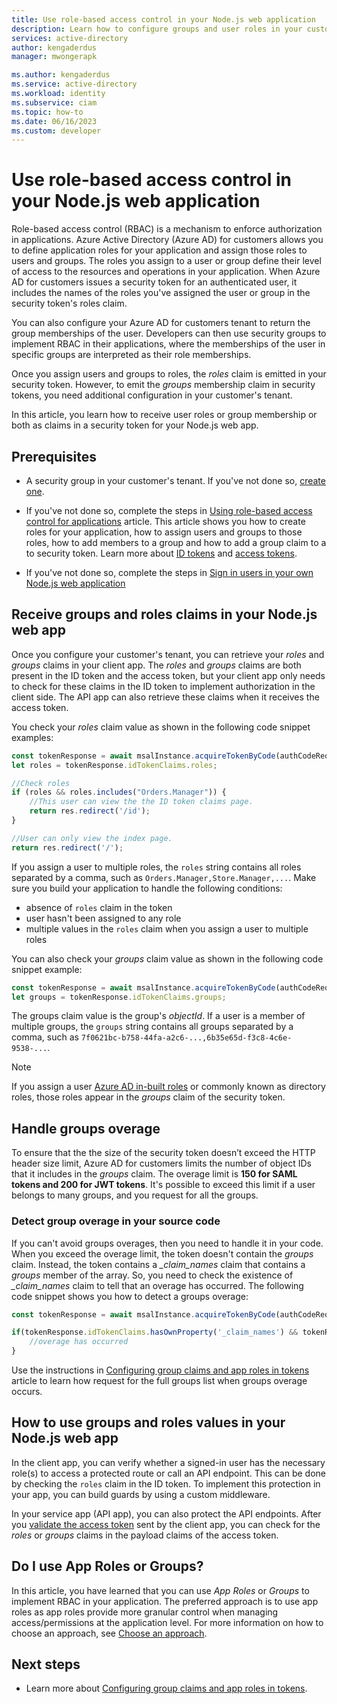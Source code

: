 ```yaml
---
title: Use role-based access control in your Node.js web application
description: Learn how to configure groups and user roles in your customer's tenant, so you can receive them as claims in a security token for your Node.js application
services: active-directory
author: kengaderdus
manager: mwongerapk

ms.author: kengaderdus
ms.service: active-directory
ms.workload: identity
ms.subservice: ciam
ms.topic: how-to
ms.date: 06/16/2023
ms.custom: developer
---
```


# Use role-based access control in your Node.js web application

Role-based access control (RBAC) is a mechanism to enforce authorization in applications. Azure Active Directory (Azure AD) for customers allows you to define application roles for your application and assign those roles to users and groups. The roles you assign to a user or group define their level of access to the resources and operations in your application. When Azure AD for customers issues a security token for an authenticated user, it includes the names of the roles you've assigned the user or group in the security token's roles claim. 

You can also configure your Azure AD for customers tenant to return the group memberships of the user. Developers can then use security groups to implement RBAC in their applications, where the memberships of the user in specific groups are interpreted as their role memberships. 

Once you assign users and groups to roles, the *roles* claim is emitted in your security token. However, to emit the *groups* membership claim in security tokens, you need additional configuration in your customer's tenant.

In this article, you learn how to receive user roles or group membership or both as claims in a security token for your Node.js web app.  

## Prerequisites

- A security group in your customer's tenant. If you've not done so, [create one](../../roles/groups-create-eligible.md#azure-portal).

- If you've not done so, complete the steps in [Using role-based access control for applications](how-to-use-app-roles-customers.md) article. This article shows you how to create roles for your application, how to assign users and groups to those roles, how to add members to a group and how to add a group claim to a to security token. Learn more about [ID tokens](../../develop/id-tokens.md) and [access tokens](../../develop/access-tokens.md). 

- If you've not done so, complete the steps in [Sign in users in your own Node.js web application](how-to-web-app-node-sign-in-overview.md)

## Receive groups and roles claims in your Node.js web app 

Once you configure your customer's tenant, you can retrieve your *roles* and *groups* claims in your client app. The *roles* and *groups* claims are both present in the ID token and the access token, but your client app only needs to check for these claims in the ID token to implement authorization in the client side. The API app can also retrieve these claims when it receives the access token.

You check your *roles* claim value as shown in the following code snippet examples:

```javascript
const tokenResponse = await msalInstance.acquireTokenByCode(authCodeRequest, req.body);
let roles = tokenResponse.idTokenClaims.roles;

//Check roles
if (roles && roles.includes("Orders.Manager")) {
    //This user can view the the ID token claims page.
    return res.redirect('/id');
}

//User can only view the index page.
return res.redirect('/');
```

If you assign a user to multiple roles, the `roles` string contains all roles separated by a comma, such as `Orders.Manager,Store.Manager,...`. Make sure you build your application to handle the following conditions:

- absence of `roles` claim in the token
- user hasn't been assigned to any role
- multiple values in the `roles` claim when you assign a user to multiple roles  

You can also check your *groups* claim value as shown in the following code snippet example:

```javascript
const tokenResponse = await msalInstance.acquireTokenByCode(authCodeRequest, req.body);
let groups = tokenResponse.idTokenClaims.groups;
```
The groups claim value is the group's *objectId*. If a user is a member of multiple groups, the `groups` string contains all groups separated by a comma, such as `7f0621bc-b758-44fa-a2c6-...,6b35e65d-f3c8-4c6e-9538-...`.

> [!NOTE] 
> If you assign a user [Azure AD in-built roles](../../roles/permissions-reference.md) or commonly known as directory roles, those roles appear in the *groups* claim of the security token. 

## Handle groups overage

To ensure that the the size of the security token doesn’t exceed the HTTP header size limit, Azure AD for customers limits the number of object IDs that it includes in the *groups* claim. The overage limit is **150 for SAML tokens and 200 for JWT tokens**. It's possible to exceed this limit if a user belongs to many groups, and you request for all the groups. 

### Detect group overage in your source code 

If you can't avoid groups overages, then you need to handle it in your code. When you exceed the overage limit, the token doesn't contain the *groups* claim. Instead, the token contains a *_claim_names* claim that contains a *groups* member of the array. So, you need to check the existence of *_claim_names* claim to tell that an overage has occurred. The following code snippet shows you how to detect a groups overage: 

```javascript
const tokenResponse = await msalInstance.acquireTokenByCode(authCodeRequest, req.body);

if(tokenResponse.idTokenClaims.hasOwnProperty('_claim_names') && tokenResponse.idTokenClaims['_claim_names'].hasOwnProperty('groups')) {
    //overage has occurred
}
```

Use the instructions in [Configuring group claims and app roles in tokens](/security/zero-trust/develop/configure-tokens-group-claims-app-roles#group-overages) article to learn how request for the full groups list when groups overage occurs.

## How to use groups and roles values in your Node.js web app 

In the client app, you can verify whether a signed-in user has the necessary role(s) to access a protected route or call an API endpoint. This can be done by checking the `roles` claim in the ID token. To implement this protection in your app, you can build guards by using a custom middleware. 

In your service app (API app), you can also protect the API endpoints. After you [validate the access token](../../develop/access-tokens.md#validate-tokens) sent by the client app, you can check for the *roles* or *groups* claims in the payload claims of the access token. 

## Do I use App Roles or Groups?

In this article, you have learned that you can use *App Roles* or *Groups* to implement RBAC in your application. The preferred approach is to use app roles as app roles provide more granular control when managing access/permissions at the application level. For more information on how to choose an approach, see [Choose an approach](../../develop/custom-rbac-for-developers.md#choose-an-approach).   

## Next steps

- Learn more about [Configuring group claims and app roles in tokens](/security/zero-trust/develop/configure-tokens-group-claims-app-roles).